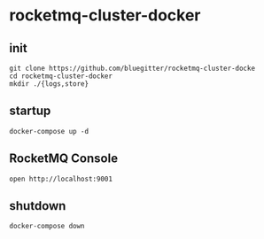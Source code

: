 # rocketmq-cluster-docker

## init
```shell
git clone https://github.com/bluegitter/rocketmq-cluster-docke
cd rocketmq-cluster-docker
mkdir ./{logs,store}
```
## startup
```shell
docker-compose up -d
```

## RocketMQ Console
```
open http://localhost:9001
```

## shutdown
```shell
docker-compose down
```
